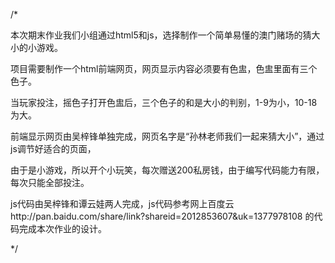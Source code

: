/*

本次期末作业我们小组通过html5和js，选择制作一个简单易懂的澳门赌场的猜大小的小游戏。

项目需要制作一个html前端网页，网页显示内容必须要有色盅，色盅里面有三个色子。

当玩家投注，摇色子打开色盅后，三个色子的和是大小的判别，1-9为小，10-18为大。

前端显示网页由吴梓锋单独完成，网页名字是“孙林老师我们一起来猜大小”，通过js调节好适合的页面，

由于是小游戏，所以开个小玩笑，每次赠送200私房钱，由于编写代码能力有限，每次只能全部投注。

js代码由吴梓锋和谭云娃两人完成，js代码参考网上百度云http://pan.baidu.com/share/link?shareid=2012853607&uk=1377978108 
的代码完成本次作业的设计。


*/
